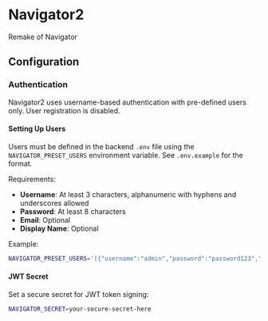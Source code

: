 # Navigator2
Remake of Navigator

## Configuration

### Authentication

Navigator2 uses username-based authentication with pre-defined users only. User registration is disabled.

#### Setting Up Users

Users must be defined in the backend `.env` file using the `NAVIGATOR_PRESET_USERS` environment variable. See `.env.example` for the format.

Requirements:
- **Username**: At least 3 characters, alphanumeric with hyphens and underscores allowed
- **Password**: At least 8 characters
- **Email**: Optional
- **Display Name**: Optional

Example:
```bash
NAVIGATOR_PRESET_USERS='[{"username":"admin","password":"password123","displayName":"Admin User"}]'
```

#### JWT Secret

Set a secure secret for JWT token signing:
```bash
NAVIGATOR_SECRET=your-secure-secret-here
```
